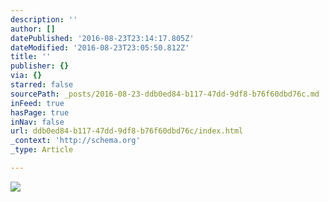 ```yaml
---
description: ''
author: []
datePublished: '2016-08-23T23:14:17.805Z'
dateModified: '2016-08-23T23:05:50.812Z'
title: ''
publisher: {}
via: {}
starred: false
sourcePath: _posts/2016-08-23-ddb0ed84-b117-47dd-9df8-b76f60dbd76c.md
inFeed: true
hasPage: true
inNav: false
url: ddb0ed84-b117-47dd-9df8-b76f60dbd76c/index.html
_context: 'http://schema.org'
_type: Article

---
```

![](https://the-grid-user-content.s3-us-west-2.amazonaws.com/b6bcf01e-b2a2-4ea8-b385-3faa5453c4e1.jpg)